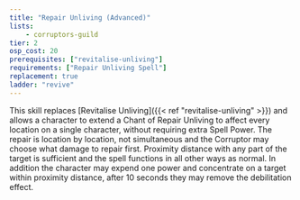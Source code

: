 ```yaml
---
title: "Repair Unliving (Advanced)"
lists:
    - corruptors-guild
tier: 2
osp_cost: 20
prerequisites: ["revitalise-unliving"]
requirements: ["Repair Unliving Spell"]
replacement: true
ladder: "revive"
---
```

This skill replaces [Revitalise Unliving]({{< ref "revitalise-unliving" >}}) and allows a character to extend a Chant of Repair Unliving to affect every location on a single character, without requiring extra Spell Power. The repair is location by location, not simultaneous and the Corruptor may choose what damage to repair first. Proximity distance with any part of the target is sufficient and the spell functions in all other ways as normal. In addition the character may expend one power and concentrate on a target within proximity distance, after 10 seconds they may remove the debilitation effect.